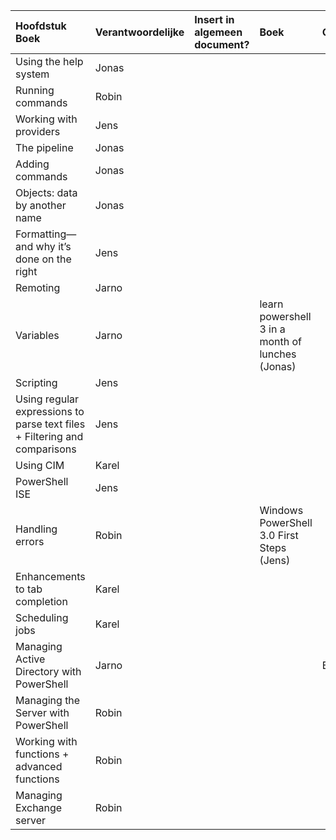 
| Hoofdstuk Boek  | Verantwoordelijke | Insert in algemeen document? | Boek | Opmerkingen |
| :---     | :---  | :---      | :---| :---|
| Using the help system |  Jonas   |           | | |
| Running commands  |  Robin    |           |  ||
| Working with providers |   Jens   |           |  ||
| The pipeline   |  Jonas    |           |  ||
| Adding commands  |    Jonas  |           |  ||
| Objects: data by another name  |   Jonas   |           |  ||
| Formatting—and why it’s done on the right  |    Jens  |           |  ||
| Remoting |    Jarno  |           ||
| Variables  |  Jarno   |           | learn powershell 3 in a month of lunches (Jonas) ||
| Scripting  |  Jens    |           |  ||
| Using regular expressions to parse text files + Filtering and comparisons   |   Jens   |           |  ||
| Using CIM  |  Karel    |           |  ||
| PowerShell ISE  |   Jens   |           |  ||
| Handling errors  |   Robin   |           | Windows PowerShell 3.0 First Steps (Jens) ||
| Enhancements to tab completion  |  Karel    |           |  ||
| Scheduling jobs  |    Karel  |           |  ||
| Managing Active Directory with PowerShell  |   Jarno   |           || BELANGRIJK!! |
| Managing the Server with PowerShell  |   Robin   |           |  ||
| Working with functions + advanced functions   |   Robin   |           |  ||
| Managing Exchange server   |  Robin    |           |  ||

